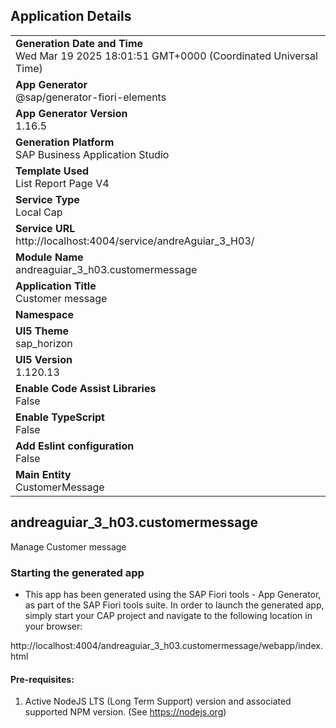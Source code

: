 ## Application Details
|               |
| ------------- |
|**Generation Date and Time**<br>Wed Mar 19 2025 18:01:51 GMT+0000 (Coordinated Universal Time)|
|**App Generator**<br>@sap/generator-fiori-elements|
|**App Generator Version**<br>1.16.5|
|**Generation Platform**<br>SAP Business Application Studio|
|**Template Used**<br>List Report Page V4|
|**Service Type**<br>Local Cap|
|**Service URL**<br>http://localhost:4004/service/andreAguiar_3_H03/|
|**Module Name**<br>andreaguiar_3_h03.customermessage|
|**Application Title**<br>Customer message|
|**Namespace**<br>|
|**UI5 Theme**<br>sap_horizon|
|**UI5 Version**<br>1.120.13|
|**Enable Code Assist Libraries**<br>False|
|**Enable TypeScript**<br>False|
|**Add Eslint configuration**<br>False|
|**Main Entity**<br>CustomerMessage|

## andreaguiar_3_h03.customermessage

Manage Customer message

### Starting the generated app

-   This app has been generated using the SAP Fiori tools - App Generator, as part of the SAP Fiori tools suite.  In order to launch the generated app, simply start your CAP project and navigate to the following location in your browser:

http://localhost:4004/andreaguiar_3_h03.customermessage/webapp/index.html

#### Pre-requisites:

1. Active NodeJS LTS (Long Term Support) version and associated supported NPM version.  (See https://nodejs.org)


